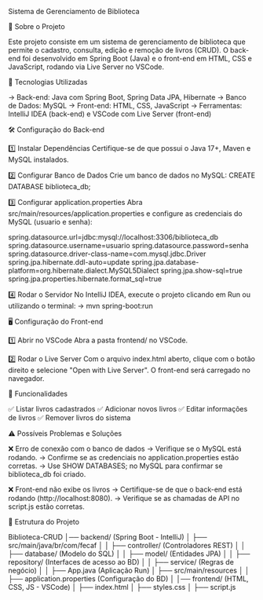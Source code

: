 Sistema de Gerenciamento de Biblioteca

📌 Sobre o Projeto

Este projeto consiste em um sistema de gerenciamento de biblioteca que permite o cadastro, consulta, edição e remoção de livros (CRUD).
O back-end foi desenvolvido em Spring Boot (Java) e o front-end em HTML, CSS e JavaScript, rodando via Live Server no VSCode.

🚀 Tecnologias Utilizadas

-> Back-end: Java com Spring Boot, Spring Data JPA, Hibernate
-> Banco de Dados: MySQL
-> Front-end: HTML, CSS, JavaScript 
-> Ferramentas: IntelliJ IDEA (back-end) e VSCode com Live Server (front-end)



🛠 Configuração do Back-end

1️⃣ Instalar Dependências
Certifique-se de que possui o Java 17+, Maven e MySQL instalados.

2️⃣ Configurar Banco de Dados
Crie um banco de dados no MySQL:
   CREATE DATABASE biblioteca_db;
   
3️⃣ Configurar application.properties
Abra src/main/resources/application.properties e configure as credenciais do MySQL (usuario e senha):


spring.datasource.url=jdbc:mysql://localhost:3306/biblioteca_db
spring.datasource.username=usuario
spring.datasource.password=senha
spring.datasource.driver-class-name=com.mysql.jdbc.Driver
spring.jpa.hibernate.ddl-auto=update
spring.jpa.database-platform=org.hibernate.dialect.MySQL5Dialect
spring.jpa.show-sql=true
spring.jpa.properties.hibernate.format_sql=true


4️⃣ Rodar o Servidor
No IntelliJ IDEA, execute o projeto clicando em Run ou utilizando o terminal:
-> mvn spring-boot:run



🖥 Configuração do Front-end

1️⃣ Abrir no VSCode
Abra a pasta frontend/ no VSCode.

2️⃣ Rodar o Live Server
Com o arquivo index.html aberto, clique com o botão direito e selecione "Open with Live Server". O front-end será carregado no navegador.

📌 Funcionalidades

✅ Listar livros cadastrados
✅ Adicionar novos livros
✅ Editar informações de livros
✅ Remover livros do sistema



⚠ Possíveis Problemas e Soluções

❌ Erro de conexão com o banco de dados
-> Verifique se o MySQL está rodando.
-> Confirme se as credenciais no application.properties estão corretas.
-> Use SHOW DATABASES; no MySQL para confirmar se biblioteca_db foi criado.

❌ Front-end não exibe os livros
-> Certifique-se de que o back-end está rodando (http://localhost:8080).
-> Verifique se as chamadas de API no script.js estão corretas.



📂 Estrutura do Projeto

Biblioteca-CRUD
│── backend/ (Spring Boot - IntelliJ)
│   ├── src/main/java/br/com/fecaf
│   │   ├── controller/ (Controladores REST)
│   │   ├── database/ (Modelo do SQL)
│   │   ├── model/ (Entidades JPA)
│   │   ├── repository/ (Interfaces de acesso ao BD)
│   │   ├── service/ (Regras de negócio)
│   │   ├── App.java (Aplicação Run)
│   ├── src/main/resources
│   │   ├── application.properties (Configuração do BD)
│
│── frontend/ (HTML, CSS, JS - VSCode)
│   ├── index.html
│   ├── styles.css
│   ├── script.js




